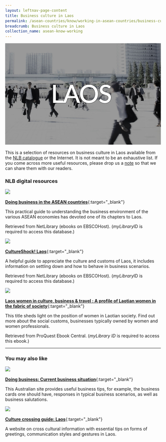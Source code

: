 ```yaml
---
layout: leftnav-page-content
title: Business culture in Laos
permalink: /asean-countries/know/working-in-asean-countries/business-culture-in-laos/
breadcrumb: Business culture in Laos
collection_name: asean-know-working
---
```


<img src="/images/asean-working/ASEAN-Laos-Business-Culture.jpg" alt="Business culture Laos banner" style="width:800px;" />

This is a selection of resources on business culture in Laos available from the [NLB catalogue](http://catalogue.nlb.gov.sg/) or the Internet.  It is not meant to be an exhaustive list. If you come across more useful resources, please drop us a [note](https://www.eyeonasia.gov.sg/contact-us/) so that we can share them with our readers.

### **NLB digital resources**

<img src="/images/resources/Database 1.jpg" style="width:180px;" />

[**Doing business in the ASEAN countries**](http://eresources.nlb.gov.sg/Main/Browse?startsWith=n){:target="_blank"}

This practical guide to understanding the business environment of the various ASEAN economies has devoted one of its chapters to Laos.

Retrieved from NetLibrary (ebooks on EBSCOHost). (*myLibrary*ID is required to access this database.)

<img src="/images/resources/Database 2.jpg" style="width:180px;" />

[**CultureShock! Laos**](http://eresources.nlb.gov.sg/Main/Browse?startsWith=n){:target="_blank"}

A helpful guide to appreciate the culture and customs of Laos, it includes information on settling down and how to behave in business scenarios.

Retrieved from NetLibrary (ebooks on EBSCOHost). (*myLibrary*ID is required to access this database.)

<img src="/images/resources/Database 3.jpg" style="width:180px;" />

[**Laos women in culture, business & travel : A profile of Laotian women in the fabric of society**](http://eresources.nlb.gov.sg/Main/Browse?startsWith=p){:target="_blank"}

This title sheds light on the position of women in Laotian society. Find out more about the social customs, businesses typically owned by women and women professionals.

Retrieved from ProQuest Ebook Central. (*myLibrary ID* is required to access this ebook.)

---

### **You may also like**

<img src="/images/resources/Article 4.jpg" style="width:180px;" />

[**Doing business: Current business situation**](https://www.austrade.gov.au/Australian/Export/Export-markets/Countries/Laos/Doing-business){:target="_blank"}

This Australian site provides useful business tips, for example, the business cards one should have, responses in typical business scenarios, as well as business salutations.

<img src="/images/resources/Article 1.jpg" style="width:180px;" />

[**Culture crossing guide: Laos**](http://guide.culturecrossing.net/basics_business_student_details.php?Id=7&CID=113){:target="_blank"}

A website on cross cultural information with essential tips on forms of greetings, communication styles and gestures in Laos.